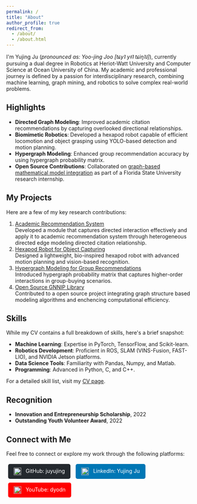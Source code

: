 ```yaml
---
permalink: /
title: "About"
author_profile: true
redirect_from: 
  - /about/
  - /about.html
---
```


I'm Yujing Ju (*pronounced as: Yoo-jing Joo [tɕy˥ y˧˥ tɕiŋ˥˩]*), currently pursuing a dual degree in Robotics at Heriot-Watt University and Computer Science at Ocean University of China. My academic and professional journey is defined by a passion for interdisciplinary research, combining machine learning, graph mining, and robotics to solve complex real-world problems.

## Highlights
- **Directed Graph Modeling**: Improved academic citation recommendations by capturing overlooked directional relationships.
- **Biomimetic Robotics**: Developed a hexapod robot capable of efficient locomotion and object grasping using YOLO-based detection and motion planning.  
- **Hypergraph Modeling**: Enhanced group recommendation accuracy by using hypergraph probability matrix.
- **Open Source Contributions**: Collaborated on [graph-based mathematical model integration](https://github.com/GNNIP/GNNIP) as part of a Florida State University research internship.

## My Projects
Here are a few of my key research contributions:

1. [Academic Recommendation System](https://github.com/juyujing/CitationNN)  
   Developed a module that captures directed interaction effectively and apply it to academic recommendation system through heterogeneous directed edge modeling directed citation relationship.
2. [Hexapod Robot for Object Capturing](https://github.com/juyujing/Capturer)  
   Designed a lightweight, bio-inspired hexapod robot with advanced motion planning and vision-based recognition.
3. [Hypergraph Modeling for Group Recommendations](https://github.com/juyujing/HyperGCN)  
   Introduced hypergraph probability matrix that captures higher-order interactions in group-buying scenarios.
4. [Open Source GNNIP Library](https://github.com/GNNIP/GNNIP)  
   Contributed to a open source project integrating graph structure based modeling algorithms and enchencing computational efficiency.  

## Skills
While my CV contains a full breakdown of skills, here's a brief snapshot:
- **Machine Learning**: Expertise in PyTorch, TensorFlow, and Scikit-learn.  
- **Robotics Development**: Proficient in ROS, SLAM (VINS-Fusion, FAST-LIO), and NVIDIA Jetson platforms.  
- **Data Science Tools**: Familiarity with Pandas, Numpy, and Matlab.  
- **Programming**: Advanced in Python, C, and C++.  

For a detailed skill list, visit my [CV page](/cv/).

## Recognition
- **Innovation and Entrepreneurship Scholarship**, 2022  
- **Outstanding Youth Volunteer Award**, 2022  

## Connect with Me
Feel free to connect or explore my work through the following platforms:
<div style="margin: 10px 0;">
  <a href="https://github.com/juyujing" style="display: inline-block; padding: 10px 15px; margin: 5px; text-decoration: none; color: white; background-color: #24292e; border-radius: 5px;">
    <img src="https://github.githubassets.com/images/modules/logos_page/GitHub-Mark.png" alt="GitHub" style="height: 20px; vertical-align: middle; margin-right: 8px;">
    GitHub: juyujing
  </a>
  <a href="https://www.linkedin.com/in/juyujing" style="display: inline-block; padding: 10px 15px; margin: 5px; text-decoration: none; color: white; background-color: #0077b5; border-radius: 5px;">
    <img src="https://upload.wikimedia.org/wikipedia/commons/c/ca/LinkedIn_logo_initials.png" alt="LinkedIn" style="height: 20px; vertical-align: middle; margin-right: 8px;">
    LinkedIn: Yujing Ju
  </a>
  <a href="https://www.youtube.com/user/dyodn" style="display: inline-block; padding: 10px 15px; margin: 5px; text-decoration: none; color: white; background-color: #FF0000; border-radius: 5px;">
    <img src="https://upload.wikimedia.org/wikipedia/commons/4/42/YouTube_icon_%282013-2017%29.png" alt="YouTube" style="height: 20px; vertical-align: middle; margin-right: 8px;">
    YouTube: dyodn
  </a>
</div>

<br><br><br><br><br><br>

